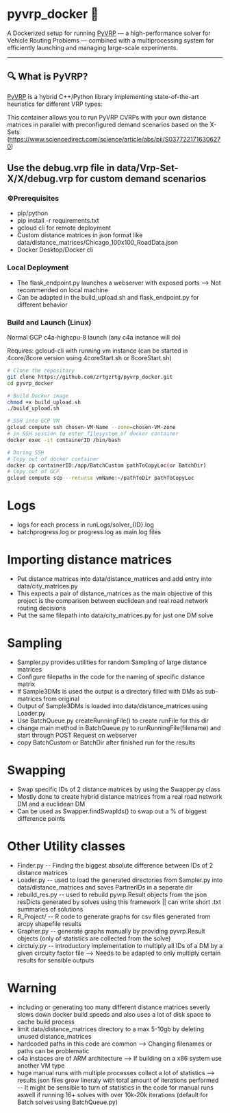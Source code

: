 # pyvrp_docker 🚚

A Dockerized setup for running [PyVRP](https://github.com/PyVRP/PyVRP) — a high-performance solver for Vehicle Routing Problems — combined with a multiprocessing system for efficiently launching and managing large-scale experiments.

---

## 🔍 What is PyVRP?

[PyVRP](https://github.com/PyVRP/PyVRP) is a hybrid C++/Python library implementing state-of-the-art heuristics for different VRP types:

This container allows you to run PyVRP CVRPs with your own distance matrices in parallel with preconfigured demand scenarios based on the X-Sets (https://www.sciencedirect.com/science/article/abs/pii/S0377221716306270) 

Use the debug.vrp file in data/Vrp-Set-X/X/debug.vrp for custom demand scenarios
---

### ⚙️Prerequisites

- pip/python
- pip install -r requirements.txt
- gcloud cli for remote deployment
- Custom distance matrices in json format like data/distance_matrices/Chicago_100x100_RoadData.json
- Docker Desktop/Docker cli

### Local Deployment
- The flask_endpoint.py launches a webserver with exposed ports --> Not recommended on local machine
- Can be adapted in the build_upload.sh and flask_endpoint.py for different behavior


### Build and Launch (Linux)

Normal GCP c4a-highcpu-8 launch (any c4a instance will do)

Requires: gcloud-cli with running vm instance (can be started in 4core/8core version using 4coreStart.sh or 8coreStart.sh)

```bash
# Clone the repository
git clone https://github.com/zrtgzrtg/pyvrp_docker.git
cd pyvrp_docker

# Build Docker image
chmod +x build_upload.sh
./build_upload.sh

# SSH into GCP VM
gcloud compute ssh chosen-VM-Name --zone=chosen-VM-zone
# in SSH session to enter filesystem of docker container
docker exec -it containerID /bin/bash
```
```bash
# During SSH 
# Copy out of docker container
docker cp containerID:/app/BatchCustom pathToCopyLoc(or BatchDir)
# Copy out of GCP
gcloud compute scp --recurse vmName:~/pathToDir pathToCopyLoc
```

# Logs

- logs for each process in runLogs/solver_{ID}.log
- batchprogress.log or progress.log as main log files

# Importing distance matrices

- Put distance matrices into data/distance_matrices and add entry into data/city_matrices.py
- This expects a pair of distance_matrices as the main objective of this project is the comparison between euclidean and real road network routing decisions
- Put the same filepath into data/city_matrices.py for just one DM solve

# Sampling

- Sampler.py provides utilities for random Sampling of large distance matrices
- Configure filepaths in the code for the naming of specific distance matrix
- If Sample3DMs is used the output is a directory filled with DMs as sub-matrices from original
- Output of Sample3DMs is loaded into data/distance_matrices using Loader.py
- Use BatchQueue.py createRunningFile() to create runFile for this dir
- change main method in BatchQueue.py to runRunningFile(filename) and start through POST Request on webserver
- copy BatchCustom or BatchDir after finished run for the results

# Swapping

- Swap specific IDs of 2 distance matrices by using the Swapper.py class
- Mostly done to create hybrid distance matrices from a real road network DM and a euclidean DM
- Can be used as Swapper.findSwapIds() to swap out a % of biggest difference points

# Other Utility classes

- Finder.py -- Finding the biggest absolute difference between IDs of 2 distance matrices
- Loader.py -- used to load the generated directories from Sampler.py into data/distance_matrices and saves PartnerIDs in a seperate dir
- rebuild_res.py -- used to rebuild pyvrp.Result objects from the json resDicts generated by solves using this framework || can write short .txt summaries of solutions
- R_Project/ -- R code to generate graphs for csv files generated from arcpy shapefile results
- Grapher.py -- generate graphs manually by providing pyvrp.Result objects (only of statistics are collected from the solve)
- circtuiy.py -- introductory implementation to multiply all IDs of a DM by a given circuity factor file --> Needs to be adapted to only multiply certain results for sensible outputs

# Warning

- including or generating too many different distance matrices severly slows down docker build speeds and also uses a lot of disk space to cache build process
- limit data/distance_matrices directory to a max 5-10gb by deleting unused distance_matrices
- hardcoded paths in this code are common --> Changing filenames or paths can be problematic
- c4a instaces are of ARM architecture --> If building on a x86 system use another VM type
- huge manual runs with multiple processes collect a lot of statistics --> results json files grow lineraly with total amount of iterations performed -- It might be sensible to turn of statistics in the code for manual runs aswell if running 16+ solves with over 10k-20k iterations (default for Batch solves using BatchQueue.py)




